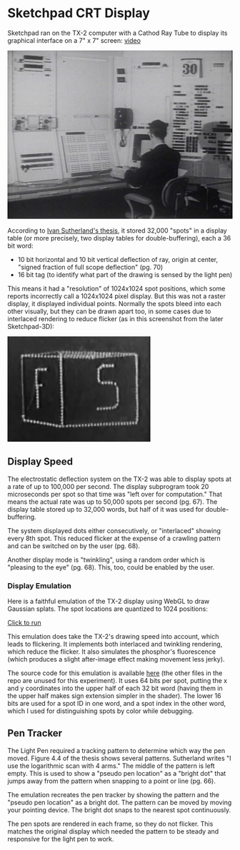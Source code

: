 # Sketchpad CRT Display

Sketchpad ran on the TX-2 computer with a Cathod Ray Tube to display its graphical interface on a 7" x 7" screen: [video](crt.mp4)

![tx2 photo](crt1.jpg)

According to [Ivan Sutherland's thesis](https://dspace.mit.edu/handle/1721.1/14979), it stored 32,000 "spots" in a display table (or more precisely, two display tables for double-buffering), each a 36 bit word:

* 10 bit horizontal and 10 bit vertical deflection of ray, origin at center, "signed fraction of full scope deflection" (pg. 70)
* 16 bit tag (to identify what part of the drawing is sensed by the light pen)

This means it had a "resolution" of 1024x1024 spot positions, which some reports incorrectly call a 1024x1024 pixel display. But this was not a raster display, it displayed individual points. Normally the spots bleed into each other visually, but they can be drawn apart too, in some cases due to interlaced rendering to reduce flicker (as in this screenshot from the later Sketchpad-3D):

![interlaced spot rendering](crt2.jpg)

## Display Speed

The electrostatic deflection system on the TX-2 was able to display spots at a rate of up to 100,000 per second. The display subprogram took 20 microseconds per spot so that time was "left over for computation." That means the actual rate was up to 50,000 spots per second (pg. 67). The display table stored up to 32,000 words, but half of it was used for double-buffering.

The system displayed dots either consecutively, or "interlaced" showing every 8th spot. This reduced flicker at the expense of a crawling pattern and can be switched on by the user (pg. 68).

Another display mode is "twinkling", using a random order which is "pleasing to the eye" (pg. 68). This, too, could be enabled by the user.

### Display Emulation

Here is a faithful emulation of the TX-2 display using WebGL to draw Gaussian splats. The spot locations are quantized to 1024 positions:

[Click to run](emu.html)

This emulation does take the TX-2's drawing speed into account, which leads to flickering. It implements both interlaced and twinkling rendering, which reduce the flicker. It also simulates the phosphor's fluorescence (which produces a slight after-image effect making movement less jerky).

The source code for this emulation is available [here](https://github.com/codefrau/sutherland/blob/388825238e6c477f760bd327755db768bc67fed5/src/display.ts#L1) (the other files in the repo are unused for this experiment). It uses 64 bits per spot, putting the x and y coordinates into the upper half of each 32 bit word (having them in the upper half makes sign extension simpler in the shader). The lower 16 bits are used for a spot ID in one word, and a spot index in the other word, which I used for distinguishing spots by color while debugging.

## Pen Tracker

The Light Pen required a tracking pattern to determine which way the pen moved. Figure 4.4 of the thesis shows several patterns. Sutherland writes "I use the logarithmic scan with 4 arms." The middle of the pattern is left empty. This is used to show a "pseudo pen location" as a "bright dot" that jumps away from the pattern when snapping to a point or line (pg. 66).

The emulation recreates the pen tracker by showing the pattern and the "pseudo pen location" as a bright dot. The pattern can be moved by moving your pointing device. The bright dot snaps to the nearest spot continuously.

The pen spots are rendered in each frame, so they do not flicker. This matches the original display which needed the pattern to be steady and responsive for the light pen to work.